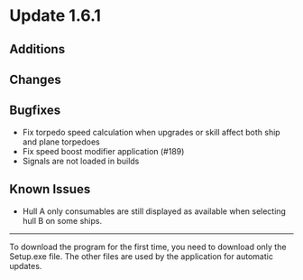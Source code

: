 # Update 1.6.1

## Additions


## Changes


## Bugfixes
- Fix torpedo speed calculation when upgrades or skill affect both ship and plane torpedoes
- Fix speed boost modifier application (#189)
- Signals are not loaded in builds

## Known Issues
- Hull A only consumables are still displayed as available when selecting hull B on some ships.
___
To download the program for the first time, you need to download only the Setup.exe file. The other files are used by
the application for automatic updates.
